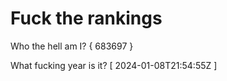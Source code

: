 # Fuck the rankings

Who the hell am I?
{ 683697 }

What fucking year is it?
[ 2024-01-08T21:54:55Z ]
